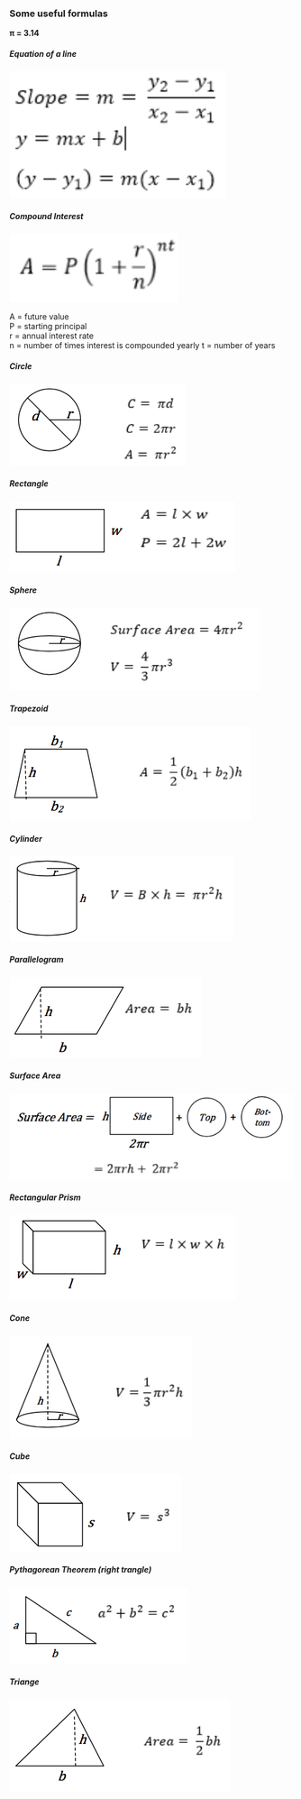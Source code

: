 ### Some useful formulas

**&pi; = 3.14**

##### Equation of a line

![Equation of a line](help-equation-line.png)

##### Compound Interest

![Compound Interest](help-interest.png)

A = future value  
P = starting principal  
r = annual interest rate  
n = number of times interest is compounded yearly
t = number of years

##### Circle

![Circle](help-circle.png)

##### Rectangle

![Rectangle](help-rectangle.png)

##### Sphere

![Sphere](help-sphere.png)

##### Trapezoid

![Trapezoid](help-trapezoid.png)

##### Cylinder

![Cylinder](help-cylinder.png)

##### Parallelogram

![Parallelogram](help-parallelogram.png)

##### Surface Area

![Surface Area](help-surface-area.png)

##### Rectangular Prism

![Rectangular Prism](help-rectangular-prism.png)

##### Cone

![Cone](help-cone.png)

##### Cube

![Cube](help-cube.png)

##### Pythagorean Theorem (right trangle)

![Pythagorean Theorem](help-pythagorean.png)

##### Triange

![Triangle](help-triangle.png)

